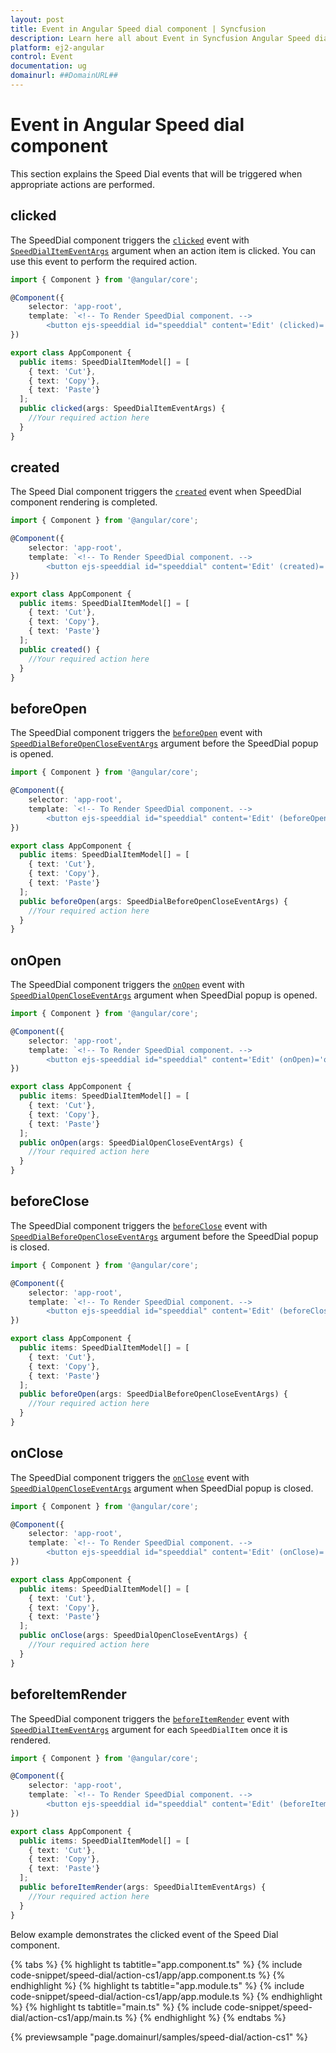 ```yaml
---
layout: post
title: Event in Angular Speed dial component | Syncfusion
description: Learn here all about Event in Syncfusion Angular Speed dial component of Syncfusion Essential JS 2 and more.
platform: ej2-angular
control: Event 
documentation: ug
domainurl: ##DomainURL##
---
```


# Event in Angular Speed dial component

This section explains the Speed Dial events that will be triggered when appropriate actions are performed.

## clicked

The SpeedDial component triggers the [`clicked`](https://ej2.syncfusion.com/angular/documentation/api/speed-dial#clicked) event with [`SpeedDialItemEventArgs`](https://ej2.syncfusion.com/angular/documentation/api/speed-dial/speedDialItemEventArgs/) argument when an action item is clicked. You can use this event to perform the required action.

```typescript
import { Component } from '@angular/core';

@Component({
    selector: 'app-root',
    template: `<!-- To Render SpeedDial component. -->
        <button ejs-speeddial id="speeddial" content='Edit' (clicked)='clicked($event)' [items]='items'></button>`
})

export class AppComponent {
  public items: SpeedDialItemModel[] = [
    { text: 'Cut'},
    { text: 'Copy'},
    { text: 'Paste'}
  ];
  public clicked(args: SpeedDialItemEventArgs) {
    //Your required action here
  }
}
```

## created

The Speed Dial component triggers the [`created`](https://ej2.syncfusion.com/angular/documentation/api/speed-dial#created) event when SpeedDial component rendering is completed.

```typescript
import { Component } from '@angular/core';

@Component({
    selector: 'app-root',
    template: `<!-- To Render SpeedDial component. -->
        <button ejs-speeddial id="speeddial" content='Edit' (created)='created()' [items]='items'></button>`
})

export class AppComponent {
  public items: SpeedDialItemModel[] = [
    { text: 'Cut'},
    { text: 'Copy'},
    { text: 'Paste'}
  ];
  public created() {
    //Your required action here
  }
}
```

## beforeOpen

The SpeedDial component triggers the [`beforeOpen`](https://ej2.syncfusion.com/angular/documentation/api/speed-dial#beforeopen) event with [`SpeedDialBeforeOpenCloseEventArgs`](https://ej2.syncfusion.com/angular/documentation/api/speed-dial/speedDialBeforeOpenCloseEventArgs/) argument before the SpeedDial popup is opened.

```typescript
import { Component } from '@angular/core';

@Component({
    selector: 'app-root',
    template: `<!-- To Render SpeedDial component. -->
        <button ejs-speeddial id="speeddial" content='Edit' (beforeOpen)='beforeOpen($event)' [items]='items'></button>`
})

export class AppComponent {
  public items: SpeedDialItemModel[] = [
    { text: 'Cut'},
    { text: 'Copy'},
    { text: 'Paste'}
  ];
  public beforeOpen(args: SpeedDialBeforeOpenCloseEventArgs) {
    //Your required action here
  }
}
```

## onOpen

The SpeedDial component triggers the [`onOpen`](https://ej2.syncfusion.com/angular/documentation/api/speed-dial#onopen) event with [`SpeedDialOpenCloseEventArgs`](https://ej2.syncfusion.com/angular/documentation/api/speed-dial/speedDialOpenCloseEventArgs/) argument when SpeedDial popup is opened.

```typescript
import { Component } from '@angular/core';

@Component({
    selector: 'app-root',
    template: `<!-- To Render SpeedDial component. -->
        <button ejs-speeddial id="speeddial" content='Edit' (onOpen)='onOpen($event)' [items]='items'></button>`
})

export class AppComponent {
  public items: SpeedDialItemModel[] = [
    { text: 'Cut'},
    { text: 'Copy'},
    { text: 'Paste'}
  ];
  public onOpen(args: SpeedDialOpenCloseEventArgs) {
    //Your required action here
  }
}
```

## beforeClose

The SpeedDial component triggers the [`beforeClose`](https://ej2.syncfusion.com/angular/documentation/api/speed-dial#beforeclose) event with [`SpeedDialBeforeOpenCloseEventArgs`](https://ej2.syncfusion.com/angular/documentation/api/speed-dial/speedDialBeforeOpenCloseEventArgs/) argument before the SpeedDial popup is closed.

```typescript
import { Component } from '@angular/core';

@Component({
    selector: 'app-root',
    template: `<!-- To Render SpeedDial component. -->
        <button ejs-speeddial id="speeddial" content='Edit' (beforeClose)='beforeClose($event)' [items]='items'></button>`
})

export class AppComponent {
  public items: SpeedDialItemModel[] = [
    { text: 'Cut'},
    { text: 'Copy'},
    { text: 'Paste'}
  ];
  public beforeOpen(args: SpeedDialBeforeOpenCloseEventArgs) {
    //Your required action here
  }
}
```

## onClose

The SpeedDial component triggers the [`onClose`](https://ej2.syncfusion.com/angular/documentation/api/speed-dial#onclose) event with [`SpeedDialOpenCloseEventArgs`](https://ej2.syncfusion.com/angular/documentation/api/speed-dial/speedDialOpenCloseEventArgs/) argument when SpeedDial popup is closed.

```typescript
import { Component } from '@angular/core';

@Component({
    selector: 'app-root',
    template: `<!-- To Render SpeedDial component. -->
        <button ejs-speeddial id="speeddial" content='Edit' (onClose)='onClose($event)' [items]='items'></button>`
})

export class AppComponent {
  public items: SpeedDialItemModel[] = [
    { text: 'Cut'},
    { text: 'Copy'},
    { text: 'Paste'}
  ];
  public onClose(args: SpeedDialOpenCloseEventArgs) {
    //Your required action here
  }
}
```

## beforeItemRender

The SpeedDial component triggers the [`beforeItemRender`](https://ej2.syncfusion.com/angular/documentation/api/speed-dial#beforeitemrender) event with [`SpeedDialItemEventArgs`](https://ej2.syncfusion.com/angular/documentation/api/speed-dial/speedDialItemEventArgs/) argument for each `SpeedDialItem` once it is rendered.

```typescript
import { Component } from '@angular/core';

@Component({
    selector: 'app-root',
    template: `<!-- To Render SpeedDial component. -->
        <button ejs-speeddial id="speeddial" content='Edit' (beforeItemRender)='beforeItemRender($event)' [items]='items'></button>`
})

export class AppComponent {
  public items: SpeedDialItemModel[] = [
    { text: 'Cut'},
    { text: 'Copy'},
    { text: 'Paste'}
  ];
  public beforeItemRender(args: SpeedDialItemEventArgs) {
    //Your required action here
  }
}
```

Below example demonstrates the clicked event of the Speed Dial component.

{% tabs %}
{% highlight ts tabtitle="app.component.ts" %}
{% include code-snippet/speed-dial/action-cs1/app/app.component.ts %}
{% endhighlight %}
{% highlight ts tabtitle="app.module.ts" %}
{% include code-snippet/speed-dial/action-cs1/app/app.module.ts %}
{% endhighlight %}
{% highlight ts tabtitle="main.ts" %}
{% include code-snippet/speed-dial/action-cs1/app/main.ts %}
{% endhighlight %}
{% endtabs %}
  
{% previewsample "page.domainurl/samples/speed-dial/action-cs1" %}